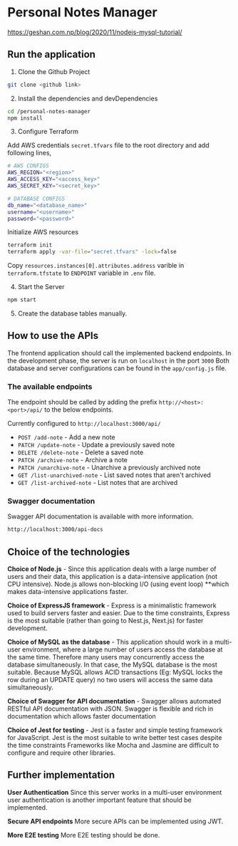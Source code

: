 # Personal Notes Manager

https://geshan.com.np/blog/2020/11/nodejs-mysql-tutorial/


## Run the application

1. Clone the Github Project

```sh
git clone <github link>
```

2. Install the dependencies and devDependencies

```sh
cd /personal-notes-manager
npm install
```

3. Configure Terraform

Add AWS credentials `secret.tfvars` file to the root directory and add following lines,

```sh
# AWS CONFIGS
AWS_REGION="<region>"
AWS_ACCESS_KEY="<access_key>"
AWS_SECRET_KEY="<secret_key>"

# DATABASE CONFIGS
db_name="<database_name>"
username="<username>"
password="<password>"
```

Initialize AWS resources

```sh
terraform init
terraform apply -var-file="secret.tfvars" -lock=false
```

Copy `resources.instances[0].attributes.address` varible in `terraform.tfstate` to `ENDPOINT` variable in `.env` file.

4. Start the Server

```sh
npm start
```

5. Create the database tables manually.

## How to use the APIs

The frontend application should call the implemented backend endpoints.
In the development phase, the server is run on `localhost` in the port `3000`
Both database and server configurations can be found in the `app/config.js` file.

### The available endpoints

The endpoint should be called by adding the prefix `http://<host>:<port>/api/` to the below endpoints.

Currently configured to `http://localhost:3000/api/`

- `POST /add-note` - Add a new note
- `PATCH /update-note` - Update a previously saved note
- `DELETE /delete-note` - Delete a saved note
- `PATCH /archive-note` - Archive a note
- `PATCH /unarchive-note` - Unarchive a previously archived note
- `GET /list-unarchived-note` - List saved notes that aren't archived
- `GET /list-archived-note` - List notes that are archived

### Swagger documentation

Swagger API documentation is available with more information.

```sh
http://localhost:3000/api-docs
```

## Choice of the technologies

**Choice of Node.js** - 
Since this application deals with a large number of users and their data, this application is a data-intensive application (not CPU intensive). Node.js allows non-blocking I/O (using event loop) **which makes data-intensive applications faster.

**Choice of ExpressJS framework** - 
Express is a minimalistic framework used to build servers faster and easier. Due to the time constraints, Express is the most suitable (rather than going to Nest.js, Next.js) for faster development. 

**Choice of MySQL as the database** - 
This application should work in a multi-user environment, where a large number of users access the database at the same time.
Therefore many users may concurrently access the database simultaneously. In that case, the MySQL database is the most suitable.
Because MySQL allows ACID transactions (Eg: MySQL locks the row during an UPDATE query) no two users will access the same data simultaneously.

**Choice of Swagger for API documentation** - 
Swagger allows automated RESTful API documentation with JSON. Swagger is flexible and rich in documentation which allows faster documentation

**Choice of Jest for testing** - 
Jest is a faster and simple testing framework for JavaScript. Jest is the most suitable to write better test cases despite the time constraints
Frameworks like Mocha and Jasmine are difficult to configure and require other libraries. 


## Further implementation

**User Authentication**
Since this server works in a multi-user environment user authentication is another important feature that should be implemented.

**Secure API endpoints** 
More secure APIs can be implemented using JWT.

**More E2E testing** 
More E2E testing should be done.